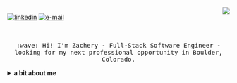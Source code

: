<img align="right" src="https://github-readme-stats.vercel.app/api?username=zacheryconverse&show_icons=true&theme=radical">

[![linkedin](https://img.shields.io/static/v1?label=linkedin&message=%20&color=e3be7a&logo=&style=flat-square&logoColor=orange)](https://www.linkedin.com/in/zachery-converse/)
[![e-mail](https://img.shields.io/static/v1?label=e-mail&message=%20&color=68835c&logo=gmail&style=flat-square&logoColor=white)](mailto:zacheryconverse@gmail.com)


<p align="center">
  <br><br>
  <samp>
    :wave: Hi! I'm Zachery - Full-Stack Software Engineer - looking for my next professional opportunity in Boulder, Colorado.
  </samp>
</p>

<details>
  <summary><b>a bit about me</b></summary>

<br>- 💬 Ask me about ... Rock Climbing! Whether it's trad, sport, gym, rope-solo aid, or big walling
<br>- 📫 How to reach me: ... zacheryconverse@gmail.com 
<br>- ⚡ Fun fact: ... I'm 7 feet tall
</details>
 
